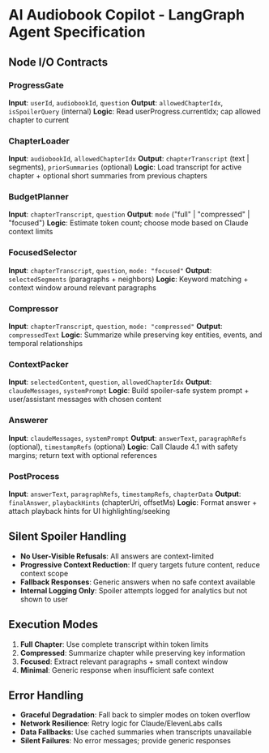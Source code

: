 # AI Audiobook Copilot - LangGraph Agent Specification

## Node I/O Contracts

### ProgressGate
**Input**: `userId`, `audiobookId`, `question`
**Output**: `allowedChapterIdx`, `isSpoilerQuery` (internal)
**Logic**: Read userProgress.currentIdx; cap allowed chapter to current

### ChapterLoader
**Input**: `audiobookId`, `allowedChapterIdx`
**Output**: `chapterTranscript` (text | segments), `priorSummaries` (optional)
**Logic**: Load transcript for active chapter + optional short summaries from previous chapters

### BudgetPlanner
**Input**: `chapterTranscript`, `question`
**Output**: `mode` ("full" | "compressed" | "focused")
**Logic**: Estimate token count; choose mode based on Claude context limits

### FocusedSelector
**Input**: `chapterTranscript`, `question`, `mode: "focused"`
**Output**: `selectedSegments` (paragraphs + neighbors)
**Logic**: Keyword matching + context window around relevant paragraphs

### Compressor
**Input**: `chapterTranscript`, `question`, `mode: "compressed"`
**Output**: `compressedText`
**Logic**: Summarize while preserving key entities, events, and temporal relationships

### ContextPacker
**Input**: `selectedContent`, `question`, `allowedChapterIdx`
**Output**: `claudeMessages`, `systemPrompt`
**Logic**: Build spoiler-safe system prompt + user/assistant messages with chosen content

### Answerer
**Input**: `claudeMessages`, `systemPrompt`
**Output**: `answerText`, `paragraphRefs` (optional), `timestampRefs` (optional)
**Logic**: Call Claude 4.1 with safety margins; return text with optional references

### PostProcess
**Input**: `answerText`, `paragraphRefs`, `timestampRefs`, `chapterData`
**Output**: `finalAnswer`, `playbackHints` (chapterUri, offsetMs)
**Logic**: Format answer + attach playback hints for UI highlighting/seeking

## Silent Spoiler Handling

- **No User-Visible Refusals**: All answers are context-limited
- **Progressive Context Reduction**: If query targets future content, reduce context scope
- **Fallback Responses**: Generic answers when no safe context available
- **Internal Logging Only**: Spoiler attempts logged for analytics but not shown to user

## Execution Modes

1. **Full Chapter**: Use complete transcript within token limits
2. **Compressed**: Summarize chapter while preserving key information
3. **Focused**: Extract relevant paragraphs + small context window
4. **Minimal**: Generic response when insufficient safe context

## Error Handling

- **Graceful Degradation**: Fall back to simpler modes on token overflow
- **Network Resilience**: Retry logic for Claude/ElevenLabs calls
- **Data Fallbacks**: Use cached summaries when transcripts unavailable
- **Silent Failures**: No error messages; provide generic responses

